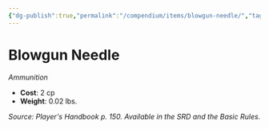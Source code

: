 ```yaml
---
{"dg-publish":true,"permalink":"/compendium/items/blowgun-needle/","tags":["compendium/src/5e/phb","item/weapon/ammunition"]}
---
```


# Blowgun Needle
*Ammunition*  

- **Cost**: 2 cp
- **Weight**: 0.02 lbs.

*Source: Player's Handbook p. 150. Available in the SRD and the Basic Rules.*